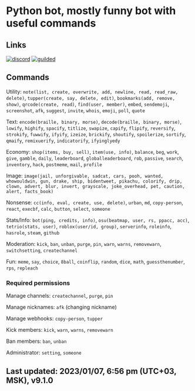 # Python bot, mostly funny bot with useful commands

## Links

[![discord](https://img.shields.io/discord/910131051320475648?color=5865F2&label=Support%20server&logo=discord&logoColor=white)](https://discord.gg/jRK82RNx73) [![guilded](https://img.shields.io/badge/Guilded%20Support%20server-keNWeOPp-yellow)](https://www.guilded.gg/i/keNWeOPp?cid=bec0dc7b-4b97-41c7-aaa4-513d3e53f5e7&intent=chat)

## Commands

Utility: `note(list, create, overwrite, add, newline, read, read_raw, delete)`, `tupper(create, say, delete, edit)`, `bookmarks(add, remove, show)`, `qrcode(create, read)`, `find(user, member)`, `embed`, `sendemoji`, `screenshot`, `afk`, `suggest`, `invite`, `whois`, `emoji`, `poll`, `quote`

Text: `encode(braille, binary, morse)`, `decode(braille, binary, morse)`, `lowify`, `highify`, `spacify`, `titlize`, `swapize`, `capify`, `flipify`, `reversify`, `strokify`, `fuwwify`, `ifyify`, `izeize`, `brickify`, `shoutify`, `spoilerize`, `sortify`, `qmaify`, `remixuerify`, `indicatorify`, `ifyinglyedy`

Economy: `shop(items, buy, sell)`, `item(use, info)`, `balance`, `beg`, `work`, `give`, `gamble`, `daily`, `leaderboard`, `globalleaderboard`, `rob`, `passive`, `search`, `inventory`, `hack`, `postmeme`, `mail`, `profile`

Image: `image(jail, unforgivable, sadcat, cars, pooh, wanted, whowouldwin, gun, drake, ship, bidentweet, pikachu, colorify, drip, clown, advert, blur, invert, grayscale, joke_overhead, pet, caution, alert, facts_book)`

Nonsense: `cc(info, eval, create, use, delete)`, `urban`, `md`, `copy-person`, `react`, `execbf`, `calc`, `button`, `select`, `someone`

Stats/Info: `bot(ping, credits, info)`, `osu(beatmap, user, rs, ppacc, acc)`, `tetrio(stats, user)`, `roblox(user/id, group)`, `serverinfo`, `roleinfo`, `hasrole`, `steam`, `github`

Moderation: `kick`, `ban`, `unban`, `purge`, `pin`, `warn`, `warns`, `removewarn`, `switchsetting`, `createchannel`

Fun: `meme`, `say`, `choice`, `8ball`, `coinflip`, `random`, `dice`, `math`, `guessthenumber`, `rps`, `repleach`

### Required permissions

Manage channels: `createchannel`, `purge`, `pin`

Manage nicknames: `afk` (changing nickname)

Manage webhooks: `copy-person`, `tupper`

Kick members: `kick`, `warn`, `warns`, `removewarn`

Ban members: `ban`, `unban`

Administrator: `setting`, `someone`

## Last updated: 2023/01/07, 6:56 pm (UTC+03, MSK), v9.1.0
